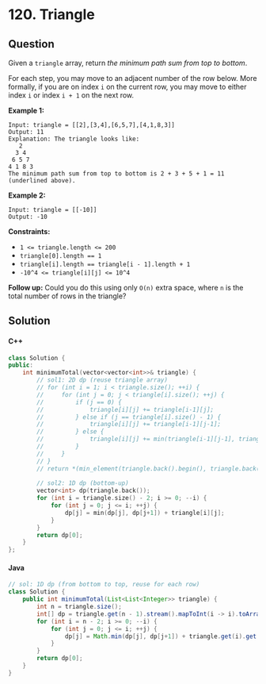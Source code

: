 # 120. Triangle

## Question

Given a `triangle` array, return _the minimum path sum from top to bottom_.

For each step, you may move to an adjacent number of the row below. More formally, if you are on index `i` on the current row, you may move to either index `i` or index `i + 1` on the next row.

**Example 1:**

```
Input: triangle = [[2],[3,4],[6,5,7],[4,1,8,3]]
Output: 11
Explanation: The triangle looks like:
   2
  3 4
 6 5 7
4 1 8 3
The minimum path sum from top to bottom is 2 + 3 + 5 + 1 = 11 (underlined above).
```

**Example 2:**

```
Input: triangle = [[-10]]
Output: -10
```

**Constraints:**

* `1 <= triangle.length <= 200`
* `triangle[0].length == 1`
* `triangle[i].length == triangle[i - 1].length + 1`
* `-10^4 <= triangle[i][j] <= 10^4`

**Follow up:** Could you do this using only `O(n)` extra space, where `n` is the total number of rows in the triangle?

## Solution

#### C++

```cpp
class Solution {
public:
    int minimumTotal(vector<vector<int>>& triangle) {
        // sol1: 2D dp (reuse triangle array)
        // for (int i = 1; i < triangle.size(); ++i) {
        //     for (int j = 0; j < triangle[i].size(); ++j) {
        //         if (j == 0) {
        //             triangle[i][j] += triangle[i-1][j];
        //         } else if (j == triangle[i].size() - 1) {
        //             triangle[i][j] += triangle[i-1][j-1];
        //         } else {
        //             triangle[i][j] += min(triangle[i-1][j-1], triangle[i-1][j]);
        //         }
        //     }
        // }
        // return *(min_element(triangle.back().begin(), triangle.back().end()));
        
        // sol2: 1D dp (bottom-up)
        vector<int> dp(triangle.back());
        for (int i = triangle.size() - 2; i >= 0; --i) {
            for (int j = 0; j <= i; ++j) {
                dp[j] = min(dp[j], dp[j+1]) + triangle[i][j];
            }
        }
        return dp[0];
    }
};
```

#### Java

```java
// sol: 1D dp (from bottom to top, reuse for each row)
class Solution {
    public int minimumTotal(List<List<Integer>> triangle) {
        int n = triangle.size();
        int[] dp = triangle.get(n - 1).stream().mapToInt(i -> i).toArray();
        for (int i = n - 2; i >= 0; --i) {
            for (int j = 0; j <= i; ++j) {
                dp[j] = Math.min(dp[j], dp[j+1]) + triangle.get(i).get(j);
            }
        }
        return dp[0];
    }
}
```
